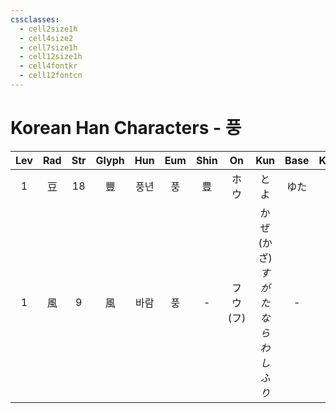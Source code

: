 ```yaml
---
cssclasses:
  - cell2size1h
  - cell4size2
  - cell7size1h
  - cell12size1h
  - cell4fontkr
  - cell12fontcn
---
```


# Korean Han Characters - 풍

| Lev | Rad | Str | Glyph | Hun | Eum | Shin |    On     |                Kun                | Base | Kana | Simp | Man  |  Can  | Viet  |
| :-: | :-: | :-: | :---: | :-: | :-: | :--: | :-------: | :-------------------------------: | :--: | :--: | :--: | :--: | :---: | :---: |
|  1  |  豆  | 18  |   豐   | 풍년  |  풍  |  豊   |    ホウ     |                とよ                 |  ゆた  |  か   |  丰   | fēng | fung1 | phong |
|  1  |  風  |  9  |   風   | 바람  |  풍  |  -   | フウ<br>(フ) | かぜ<br>(かざ)<br>*すがた<br>ならわし<br>ふり* |  -   |  -   |  风   | fēng | fung1 | phong |

